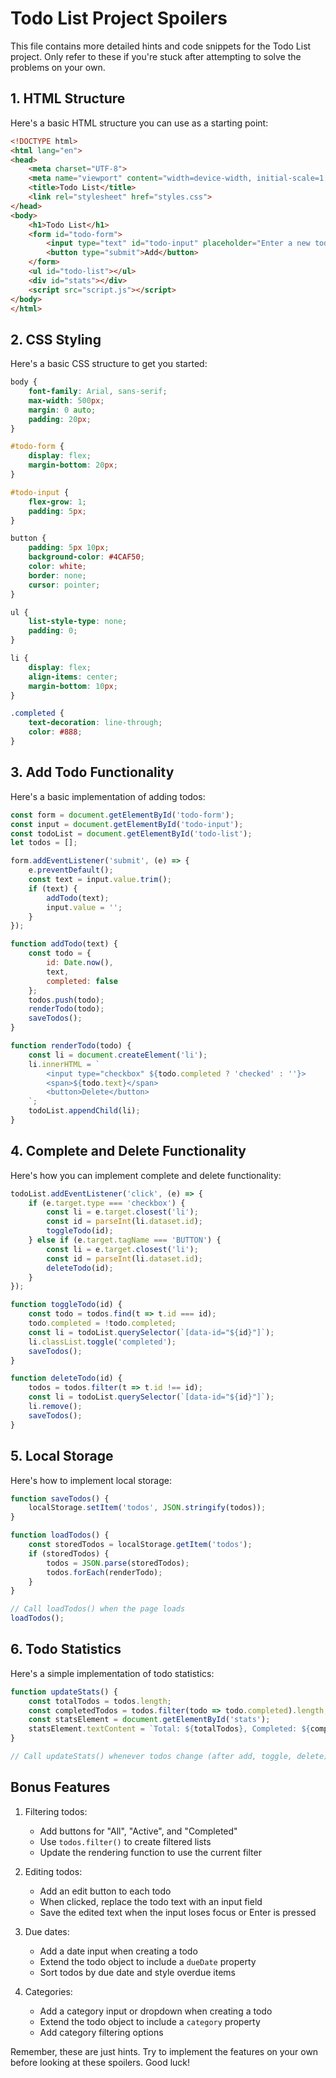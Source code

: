 # Todo List Project Spoilers

This file contains more detailed hints and code snippets for the Todo List project. Only refer to these if you're stuck after attempting to solve the problems on your own.

## 1. HTML Structure

Here's a basic HTML structure you can use as a starting point:

```html
<!DOCTYPE html>
<html lang="en">
<head>
    <meta charset="UTF-8">
    <meta name="viewport" content="width=device-width, initial-scale=1.0">
    <title>Todo List</title>
    <link rel="stylesheet" href="styles.css">
</head>
<body>
    <h1>Todo List</h1>
    <form id="todo-form">
        <input type="text" id="todo-input" placeholder="Enter a new todo" required>
        <button type="submit">Add</button>
    </form>
    <ul id="todo-list"></ul>
    <div id="stats"></div>
    <script src="script.js"></script>
</body>
</html>
```

## 2. CSS Styling

Here's a basic CSS structure to get you started:

```css
body {
    font-family: Arial, sans-serif;
    max-width: 500px;
    margin: 0 auto;
    padding: 20px;
}

#todo-form {
    display: flex;
    margin-bottom: 20px;
}

#todo-input {
    flex-grow: 1;
    padding: 5px;
}

button {
    padding: 5px 10px;
    background-color: #4CAF50;
    color: white;
    border: none;
    cursor: pointer;
}

ul {
    list-style-type: none;
    padding: 0;
}

li {
    display: flex;
    align-items: center;
    margin-bottom: 10px;
}

.completed {
    text-decoration: line-through;
    color: #888;
}
```

## 3. Add Todo Functionality

Here's a basic implementation of adding todos:

```javascript
const form = document.getElementById('todo-form');
const input = document.getElementById('todo-input');
const todoList = document.getElementById('todo-list');
let todos = [];

form.addEventListener('submit', (e) => {
    e.preventDefault();
    const text = input.value.trim();
    if (text) {
        addTodo(text);
        input.value = '';
    }
});

function addTodo(text) {
    const todo = {
        id: Date.now(),
        text,
        completed: false
    };
    todos.push(todo);
    renderTodo(todo);
    saveTodos();
}

function renderTodo(todo) {
    const li = document.createElement('li');
    li.innerHTML = `
        <input type="checkbox" ${todo.completed ? 'checked' : ''}>
        <span>${todo.text}</span>
        <button>Delete</button>
    `;
    todoList.appendChild(li);
}
```

## 4. Complete and Delete Functionality

Here's how you can implement complete and delete functionality:

```javascript
todoList.addEventListener('click', (e) => {
    if (e.target.type === 'checkbox') {
        const li = e.target.closest('li');
        const id = parseInt(li.dataset.id);
        toggleTodo(id);
    } else if (e.target.tagName === 'BUTTON') {
        const li = e.target.closest('li');
        const id = parseInt(li.dataset.id);
        deleteTodo(id);
    }
});

function toggleTodo(id) {
    const todo = todos.find(t => t.id === id);
    todo.completed = !todo.completed;
    const li = todoList.querySelector(`[data-id="${id}"]`);
    li.classList.toggle('completed');
    saveTodos();
}

function deleteTodo(id) {
    todos = todos.filter(t => t.id !== id);
    const li = todoList.querySelector(`[data-id="${id}"]`);
    li.remove();
    saveTodos();
}
```

## 5. Local Storage

Here's how to implement local storage:

```javascript
function saveTodos() {
    localStorage.setItem('todos', JSON.stringify(todos));
}

function loadTodos() {
    const storedTodos = localStorage.getItem('todos');
    if (storedTodos) {
        todos = JSON.parse(storedTodos);
        todos.forEach(renderTodo);
    }
}

// Call loadTodos() when the page loads
loadTodos();
```

## 6. Todo Statistics

Here's a simple implementation of todo statistics:

```javascript
function updateStats() {
    const totalTodos = todos.length;
    const completedTodos = todos.filter(todo => todo.completed).length;
    const statsElement = document.getElementById('stats');
    statsElement.textContent = `Total: ${totalTodos}, Completed: ${completedTodos}`;
}

// Call updateStats() whenever todos change (after add, toggle, delete)
```

## Bonus Features

1. Filtering todos:
    - Add buttons for "All", "Active", and "Completed"
    - Use `todos.filter()` to create filtered lists
    - Update the rendering function to use the current filter

2. Editing todos:
    - Add an edit button to each todo
    - When clicked, replace the todo text with an input field
    - Save the edited text when the input loses focus or Enter is pressed

3. Due dates:
    - Add a date input when creating a todo
    - Extend the todo object to include a `dueDate` property
    - Sort todos by due date and style overdue items

4. Categories:
    - Add a category input or dropdown when creating a todo
    - Extend the todo object to include a `category` property
    - Add category filtering options

Remember, these are just hints. Try to implement the features on your own before looking at these spoilers. Good luck!